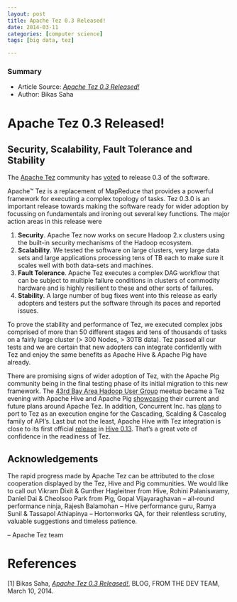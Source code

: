 ```yaml
---
layout: post
title: Apache Tez 0.3 Released!
date: 2014-03-11 
categories: [computer science]
tags: [big data, tez]

---
```


### Summary

* Article Source: [*Apache Tez 0.3 Released!*](http://hortonworks.com/blog/apache-tez-0-3-released/)  
* Author: Bikas Saha

# Apache Tez 0.3 Released!

Security, Scalability, Fault Tolerance and Stability
---

The [Apache Tez](http://hortonworks.com/hadoop/tez/) community has [voted](http://mail-archives.apache.org/mod_mbox/tez-dev/201403.mbox/%3C46150FCE-23EB-4695-9E34-5698CDAD1A7D%40apache.org%3E) to release 0.3 of the software.

Apache™ Tez is a replacement of MapReduce that provides a powerful framework for executing a complex topology of tasks. Tez 0.3.0 is an important release towards making the software ready for wider adoption by focussing on fundamentals and ironing out several key functions. The major action areas in this release were

1. **Security**. Apache Tez now works on secure Hadoop 2.x clusters using the built-in security mechanisms of the Hadoop ecosystem.
2. **Scalability**. We tested the software on large clusters, very large data sets and large applications processing tens of TB each to make sure it scales well with both data-sets and machines.
3. **Fault Tolerance**. Apache Tez executes a complex DAG workflow that can be subject to multiple failure conditions in clusters of commodity hardware and is highly resilient to these and other sorts of failures.
4. **Stability**. A large number of bug fixes went into this release as early adopters and testers put the software through its paces and reported issues.

To prove the stability and performance of Tez, we executed complex jobs comprised of more than 50 different stages and tens of thousands of tasks on a fairly large cluster (> 300 Nodes, > 30TB data). Tez passed all our tests and we are certain that new adopters can integrate confidently with Tez and enjoy the same benefits as Apache Hive & Apache Pig have already.

There are promising signs of wider adoption of Tez, with the Apache Pig community being in the final testing phase of its initial migration to this new framework. The [43rd Bay Area Hadoop User Group](http://www.meetup.com/hadoop/events/116895522/) meetup became a Tez evening with Apache Hive and Apache Pig [showcasing](http://www.slideshare.net/ydn/pig-on-tez-hugfeb19) their current and future plans around Apache Tez. In addition, Concurrent Inc. has [plans]((http://www.infoq.com/news/2013/11/cascading)) to port to Tez as an execution engine for the Cascading, Scalding & Cascalog family of API’s. Last but not the least, Apache Hive with Tez integration is close to its first official [release](http://mail-archives.apache.org/mod_mbox/hive-dev/201402.mbox/%3CCD11B938-B4D9-4D2A-917D-60570A017716@hortonworks.com%3E) in [Hive 0.13](http://svn.apache.org/viewvc/hive/branches/branch-0.13/). That’s a great vote of confidence in the readiness of Tez.

Acknowledgements
---

The rapid progress made by Apache Tez can be attributed to the close cooperation displayed by the Tez, Hive and Pig communities. We would like to call out Vikram Dixit & Gunther Hagleitner from Hive, Rohini Palaniswamy, Daniel Dai & Cheolsoo Park from Pig, Gopal Vijayaraghavan – all-round performance ninja, Rajesh Balamohan – Hive performance guru, Ramya Sunil & Tassapol Athiapinya – Hortonworks QA, for their relentless scrutiny, valuable suggestions and timeless patience.

– Apache Tez team


# References

[1] Bikas Saha, [*Apache Tez 0.3 Released!*](http://hortonworks.com/blog/apache-tez-0-3-released/), BLOG, FROM THE DEV TEAM, March 10, 2014.